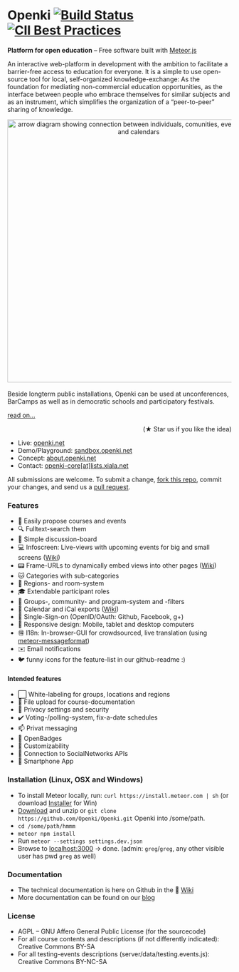 Openki [![Build Status](https://travis-ci.org/Openki/Openki.svg?branch=master)](https://travis-ci.org/Openki/Openki) [![CII Best Practices](https://bestpractices.coreinfrastructure.org/projects/250/badge)](https://bestpractices.coreinfrastructure.org/projects/250)
====

**Platform for open education** – Free software built with [Meteor.js](http://meteor.com)

An interactive web-platform in development with the ambition to facilitate a barrier-free access to education for everyone. It is a simple to use open-source tool for local, self-organized knowledge-exchange: As the foundation for mediating non-commercial education opportunities, as the interface between people who embrace themselves for similar subjects and as an instrument, which simplifies the organization of a “peer-to-peer” sharing of knowledge.

<div align="center"><img src="https://cloud.githubusercontent.com/assets/9354955/8768227/87a178c6-2e78-11e5-8ba8-a35c834ecda3.png" width="590" alt="arrow diagram showing connection between individuals, comunities, event-locations and calendars"></div>
<br>
Beside longterm public installations, Openki can be used at unconferences, BarCamps as well as in democratic schools and participatory festivals.

[  read on...](http://about.openki.net "our blog")
<div align="right"> (★ Star us if you like the idea)</div>

- Live: [openki.net](https://openki.net)
- Demo/Playground: [sandbox.openki.net](http://sandbox.openki.net/?region=Englistan "running here")
- Concept: [about.openki.net](http://about.openki.net "our blog")
- Contact: [openki-core[at]lists.xiala.net](mailto:openki-core[_at_]lists.xiala.net "write us")


All submissions are welcome. To submit a change, [fork this repo](https://github.com/Openki/Openki/fork), commit your changes, and send us a [pull request](https://github.com/Openki/Openki/compare).


### Features
- :pencil: Easily propose courses and events
- :mag: Fulltext-search them
- :speech_balloon: Simple discussion-board
- :computer: Infoscreen: Live-views with upcoming events for big and small screens ([Wiki](https://github.com/Openki/Openki/wiki/InfoScreens))
- :pager: Frame-URLs to dynamically embed views into other pages ([Wiki](https://github.com/Openki/Openki/wiki/Frames))
- :cat: Categories with sub-categories
- :door: Regions- and room-system
- :mortar_board: Extendable participant roles
- :white_flower: Groups-, community- and program-system and -filters
- :date: Calendar and iCal exports ([Wiki](https://github.com/Openki/Openki/wiki/calendar-export))
- :key: Single-Sign-on (OpenID/OAuth: Github, Facebook, g+)
- :iphone: Responsive design: Mobile, tablet and desktop computers
- :ideograph_advantage: I18n: In-browser-GUI for crowdsourced, live translation (using [meteor-messageformat](https://github.com/gadicc/meteor-messageformat/))
- :envelope: Email notifications
- :bird: funny icons for the feature-list in our github-readme :)

#### Intended features
- :white_large_square: White-labeling for groups, locations and regions
- :open_file_folder: File upload for course-documentation
- :closed_lock_with_key: Privacy settings and security
- :heavy_check_mark: Voting-/polling-system, fix-a-date schedules
- :mailbox: Privat messaging
- :name_badge: OpenBadges
- :ghost: Customizability
- :8ball: Connection to SocialNetworks APIs
- :iphone: Smartphone App

### Installation (Linux, OSX and Windows)
- To install Meteor locally, run: `curl https://install.meteor.com | sh`  (or download [Installer](https://install.meteor.com/windows) for Win)
- [Download](https://github.com/Openki/Openki/archive/master.zip) and unzip or `git clone https://github.com/Openki/Openki.git` Openki into /some/path.
- `cd /some/path/hmmm`
- `meteor npm install`
- Run `meteor --settings settings.dev.json`
- Browse to [localhost:3000](http://localhost:3000/) -> done. (admin: `greg`/`greg`, any other visible user has pwd `greg` as well)

### Documentation
- The technical documentation is here on Github in the :book: [Wiki](https://github.com/Openki/Openki/wiki)
- More documentation can be found on our  [blog](http://about.openki.net/?page_id=1043)

### License
- AGPL – GNU Affero General Public License (for the sourcecode)
- For all course contents and descriptions (if not differently indicated): Creative Commons BY-SA
- For all testing-events descriptions (server/data/testing.events.js): Creative Commons BY-NC-SA
